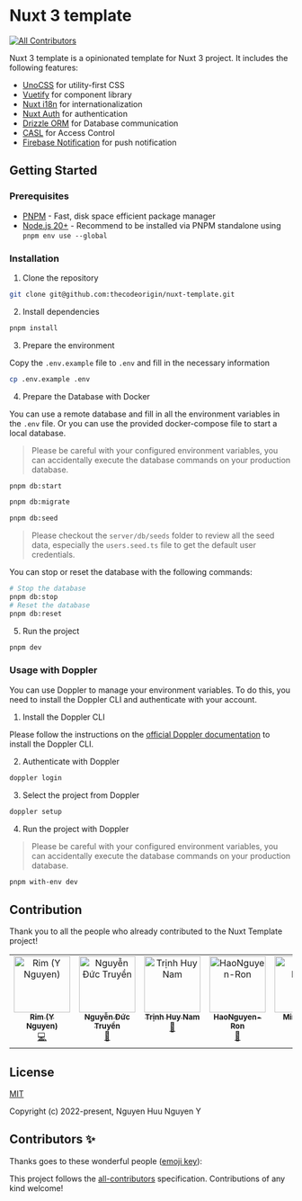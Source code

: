 # Nuxt 3 template
<!-- ALL-CONTRIBUTORS-BADGE:START - Do not remove or modify this section -->
[![All Contributors](https://img.shields.io/badge/all_contributors-5-orange.svg?style=flat-square)](#contributors-)
<!-- ALL-CONTRIBUTORS-BADGE:END -->
<!-- Trigger deployment 5 -->
Nuxt 3 template is a opinionated template for Nuxt 3 project. It includes the following features:

- [UnoCSS](https://unocss.com) for utility-first CSS
- [Vuetify](https://vuetifyjs.com) for component library
- [Nuxt i18n](https://i18n.nuxtjs.org) for internationalization
- [Nuxt Auth](https://auth.sidebase.io) for authentication
- [Drizzle ORM](https://drizzle.dev) for Database communication
- [CASL](https://casl.js.org) for Access Control
- [Firebase Notification](https://firebase.google.com) for push notification

## Getting Started

### Prerequisites

- [PNPM](https://pnpm.io) - Fast, disk space efficient package manager
- [Node.js 20+](https://nodejs.org) - Recommend to be installed via PNPM standalone using `pnpm env use --global`

### Installation

1. Clone the repository

```bash
git clone git@github.com:thecodeorigin/nuxt-template.git
```

2. Install dependencies

```bash
pnpm install
```

3. Prepare the environment

Copy the `.env.example` file to `.env` and fill in the necessary information

```bash
cp .env.example .env
```

4. Prepare the Database with Docker

You can use a remote database and fill in all the environment variables in the `.env` file. Or you can use the provided docker-compose file to start a local database.

> Please be careful with your configured environment variables, you can accidentally execute the database commands on your production database.

```bash
pnpm db:start

pnpm db:migrate

pnpm db:seed
```

> Please checkout the `server/db/seeds` folder to review all the seed data, especially the `users.seed.ts` file to get the default user credentials.

You can stop or reset the database with the following commands:

```bash
# Stop the database
pnpm db:stop
# Reset the database
pnpm db:reset
```

5. Run the project

```bash
pnpm dev
```

### Usage with Doppler
You can use Doppler to manage your environment variables. To do this, you need to install the Doppler CLI and authenticate with your account.

1. Install the Doppler CLI

Please follow the instructions on the [official Doppler documentation](https://docs.doppler.com/docs/install-cli) to install the Doppler CLI.

2. Authenticate with Doppler

```bash
doppler login
```

3. Select the project from Doppler

```bash
doppler setup
```

4. Run the project with Doppler

> Please be careful with your configured environment variables, you can accidentally execute the database commands on your production database.

```bash
pnpm with-env dev
```

## Contribution

Thank you to all the people who already contributed to the Nuxt Template project!

<!-- ALL-CONTRIBUTORS-LIST:START - Do not remove or modify this section -->
<!-- prettier-ignore-start -->
<!-- markdownlint-disable -->
<table>
  <tbody>
    <tr>
      <td align="center" valign="top" width="14.28%"><a href="http://nguyenhuunguyeny.com"><img src="https://avatars.githubusercontent.com/u/46400321?v=4?s=100" width="100px;" alt="Rim (Y Nguyen)"/><br /><sub><b>Rim (Y Nguyen)</b></sub></a><br /><a href="https://github.com/thecodeorigin/nuxt-template/commits?author=imrim12" title="Code">💻</a></td>
      <td align="center" valign="top" width="14.28%"><a href="https://github.com/NguyenDucTruyen"><img src="https://avatars.githubusercontent.com/u/118962054?v=4?s=100" width="100px;" alt="Nguyễn Đức Truyền"/><br /><sub><b>Nguyễn Đức Truyền</b></sub></a><br /><a href="#maintenance-NguyenDucTruyen" title="Maintenance">🚧</a></td>
      <td align="center" valign="top" width="14.28%"><a href="http://huynamboz.github.io"><img src="https://avatars.githubusercontent.com/u/38585889?v=4?s=100" width="100px;" alt="Trịnh Huy Nam"/><br /><sub><b>Trịnh Huy Nam</b></sub></a><br /><a href="#maintenance-huynamboz" title="Maintenance">🚧</a></td>
      <td align="center" valign="top" width="14.28%"><a href="https://github.com/HaoNguyen-Ron"><img src="https://avatars.githubusercontent.com/u/131354641?v=4?s=100" width="100px;" alt="HaoNguyen-Ron"/><br /><sub><b>HaoNguyen-Ron</b></sub></a><br /><a href="#maintenance-HaoNguyen-Ron" title="Maintenance">🚧</a></td>
      <td align="center" valign="top" width="14.28%"><a href="https://minhcu.github.io/"><img src="https://avatars.githubusercontent.com/u/70119705?v=4?s=100" width="100px;" alt="Minh Dong"/><br /><sub><b>Minh Dong</b></sub></a><br /><a href="#maintenance-minhcu" title="Maintenance">🚧</a></td>
    </tr>
  </tbody>
</table>

<!-- markdownlint-restore -->
<!-- prettier-ignore-end -->

<!-- ALL-CONTRIBUTORS-LIST:END -->

## License

[MIT](https://opensource.org/licenses/MIT)

Copyright (c) 2022-present, Nguyen Huu Nguyen Y

## Contributors ✨

Thanks goes to these wonderful people ([emoji key](https://allcontributors.org/docs/en/emoji-key)):
<!-- ALL-CONTRIBUTORS-LIST:START - Do not remove or modify this section -->
<!-- prettier-ignore-start -->
<!-- markdownlint-disable -->
<!-- markdownlint-restore -->
<!-- prettier-ignore-end -->
<!-- ALL-CONTRIBUTORS-LIST:END -->

<!-- ALL-CONTRIBUTORS-LIST:START - Do not remove or modify this section -->
<!-- prettier-ignore-start -->
<!-- markdownlint-disable -->
<!-- markdownlint-restore -->
<!-- prettier-ignore-end -->
<!-- ALL-CONTRIBUTORS-LIST:END -->

This project follows the [all-contributors](https://github.com/all-contributors/all-contributors) specification. Contributions of any kind welcome!
